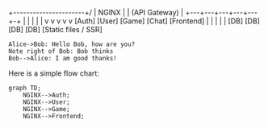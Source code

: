+----------------------+/
|        NGINX        |
|   (API Gateway)     |
+---+---+---+---+---+-+
	|   |   |   |   |
	v   v   v   v   v
[Auth] [User] [Game] [Chat] [Frontend]
	|       |     |      |       |
	[DB]   [DB]  [DB]   [DB]     [Static files / SSR]


```sequence
Alice->Bob: Hello Bob, how are you?
Note right of Bob: Bob thinks
Bob-->Alice: I am good thanks!
```

Here is a simple flow chart:

```mermaid
graph TD;
    NGINX-->Auth;
    NGINX-->User;
   	NGINX-->Game;
    NGINX-->Frontend;
```